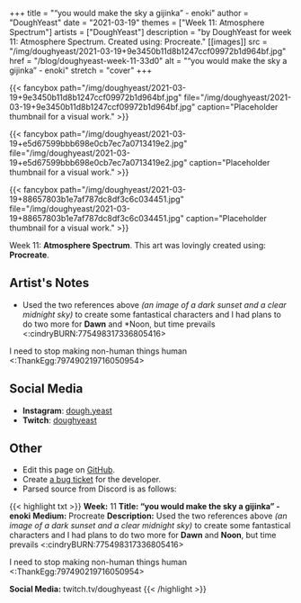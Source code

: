 +++
title =       "“you would make the sky a gijinka” - enoki"
author =      "DoughYeast"
date =        "2021-03-19"
themes =      ["Week 11: Atmosphere Spectrum"]
artists =     ["DoughYeast"]
description = "by DoughYeast for week 11: Atmosphere Spectrum. Created using: Procreate."
[[images]]
              src = "/img/doughyeast/2021-03-19+9e3450b11d8b1247ccf09972b1d964bf.jpg"
              href = "/blog/doughyeast-week-11-33d0"
              alt = "“you would make the sky a gijinka” - enoki"
              stretch = "cover"
+++


{{< fancybox path="/img/doughyeast/2021-03-19+9e3450b11d8b1247ccf09972b1d964bf.jpg" file="/img/doughyeast/2021-03-19+9e3450b11d8b1247ccf09972b1d964bf.jpg" caption="Placeholder thumbnail for a visual work." >}}

{{< fancybox path="/img/doughyeast/2021-03-19+e5d67599bbb698e0cb7ec7a0713419e2.jpg" file="/img/doughyeast/2021-03-19+e5d67599bbb698e0cb7ec7a0713419e2.jpg" caption="Placeholder thumbnail for a visual work." >}}

{{< fancybox path="/img/doughyeast/2021-03-19+88657803b1e7af787dc8df3c6c034451.jpg" file="/img/doughyeast/2021-03-19+88657803b1e7af787dc8df3c6c034451.jpg" caption="Placeholder thumbnail for a visual work." >}}


Week 11: **Atmosphere Spectrum**. This art was lovingly created using: **Procreate**.

## Artist's Notes

* Used the two references above *(an image of a dark sunset and a clear midnight sky)* to create some fantastical characters and I had plans to do two more for **Dawn** and *Noon, but time prevails <:cindryBURN:775498317336805416> 

I need to stop making non-human things human <:ThankEgg:797490219716050954>

## Social Media

- **Instagram**: <a href='https://instagram.com/dough.yeast' target='_blank'>dough.yeast</a>
- **Twitch**: <a href='https://twitch.tv/doughyeast' target='_blank'>doughyeast</a>


## Other

- Edit this page on [GitHub](https://github.com/teaminkling/web-refresh/edit/main/content/blog/doughyeast-week-11-33d0.md).
- Create [a bug ticket](https://github.com/teaminkling/web-refresh/issues/new?assignees=&labels=bug&template=problem-report.md&title=) for the developer.
- Parsed source from Discord is as follows:

{{< highlight txt >}}
**Week:** 11
**Title: “you would make the sky a gijinka” - enoki**
**Medium:** Procreate
**Description:** Used the two references above *(an image of a dark sunset and a clear midnight sky)* to create some fantastical characters and I had plans to do two more for **Dawn** and **Noon**, but time prevails <:cindryBURN:775498317336805416> 

I need to stop making non-human things human <:ThankEgg:797490219716050954> 

**Social Media:** twitch.tv/doughyeast
{{< /highlight >}}